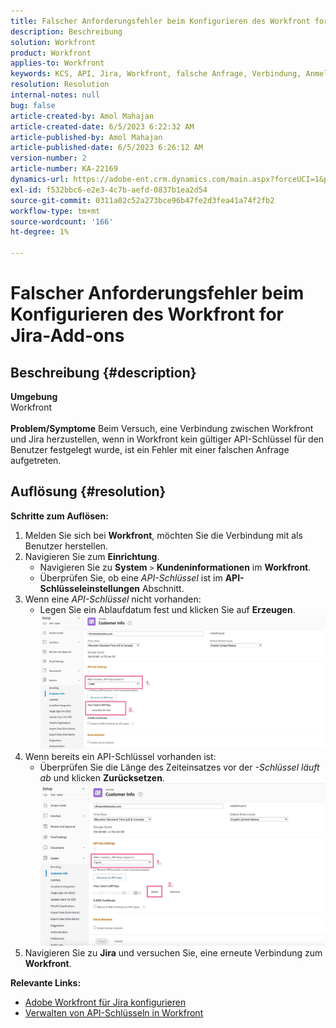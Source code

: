 ```yaml
---
title: Falscher Anforderungsfehler beim Konfigurieren des Workfront for Jira-Add-ons
description: Beschreibung
solution: Workfront
product: Workfront
applies-to: Workfront
keywords: KCS, API, Jira, Workfront, falsche Anfrage, Verbindung, Anmeldung
resolution: Resolution
internal-notes: null
bug: false
article-created-by: Amol Mahajan
article-created-date: 6/5/2023 6:22:32 AM
article-published-by: Amol Mahajan
article-published-date: 6/5/2023 6:26:12 AM
version-number: 2
article-number: KA-22169
dynamics-url: https://adobe-ent.crm.dynamics.com/main.aspx?forceUCI=1&pagetype=entityrecord&etn=knowledgearticle&id=00e55e59-6903-ee11-8f6e-6045bd006c82
exl-id: f532bbc6-e2e3-4c7b-aefd-0837b1ea2d54
source-git-commit: 0311a02c52a273bce96b47fe2d3fea41a74f2fb2
workflow-type: tm+mt
source-wordcount: '166'
ht-degree: 1%

---
```


# Falscher Anforderungsfehler beim Konfigurieren des Workfront for Jira-Add-ons

## Beschreibung {#description}

<b>Umgebung</b><br>Workfront<br> <br><b>Problem/Symptome</b>
Beim Versuch, eine Verbindung zwischen Workfront und Jira herzustellen, wenn in Workfront kein gültiger API-Schlüssel für den Benutzer festgelegt wurde, ist ein Fehler mit einer falschen Anfrage aufgetreten.


## Auflösung {#resolution}

<b>Schritte zum Auflösen:</b>
1. Melden Sie sich bei <b>Workfront</b>, möchten Sie die Verbindung mit als Benutzer herstellen.
2. Navigieren Sie zum <b>Einrichtung</b>.
   - Navigieren Sie zu <b>System</b> `>`  <b>Kundeninformationen</b> im <b>Workfront</b>.
   - Überprüfen Sie, ob eine *API-Schlüssel* ist im <b>API-Schlüsseleinstellungen</b> Abschnitt.
3. Wenn eine *API-Schlüssel* nicht vorhanden:
   - Legen Sie ein Ablaufdatum fest und klicken Sie auf <b>Erzeugen</b>.![](assets/8674b399-6903-ee11-8f6e-6045bd006c82.png)
4. Wenn bereits ein API-Schlüssel vorhanden ist:
   - Überprüfen Sie die Länge des Zeiteinsatzes vor der *-Schlüssel läuft ab* und klicken <b>Zurücksetzen</b>.![](assets/85b20db8-6903-ee11-8f6e-6045bd006c82.png)
5. Navigieren Sie zu <b>Jira</b> und versuchen Sie, eine erneute Verbindung zum <b>Workfront</b>.



<b>Relevante Links:</b>
- [Adobe Workfront für Jira konfigurieren](https://experienceleague.adobe.com/docs/workfront/using/adobe-workfront-integrations/workfront-for-jira/configure-workfront-for-jira.html?lang=en)
- [Verwalten von API-Schlüsseln in Workfront](https://experienceleague.adobe.com/docs/workfront/using/administration-and-setup/manage-wf/security/manage-api-keys.html?lang=en)
